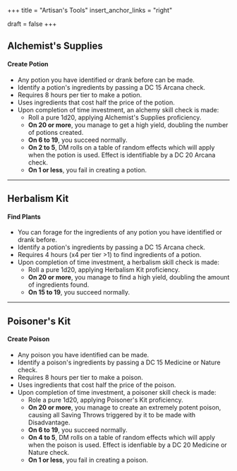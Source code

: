 +++
title = "Artisan's Tools"
insert_anchor_links = "right"

draft = false
+++


## Alchemist's Supplies
#### Create Potion
* Any potion you have identified or drank before can be made.
* Identify a potion's ingredients by passing a DC 15 Arcana check.
* Requires 8 hours per tier to make a potion.
* Uses ingredients that cost half the price of the potion.
* Upon completion of time investment, an alchemy skill check is made:
    - Roll a pure 1d20, applying Alchemist's Supplies proficiency.
    - **On 20 or more**, you manage to get a high yield, doubling the number of potions created.
    - **On 6 to 19**, you succeed normally.
    - **On 2 to 5**, DM rolls on a table of random effects which will apply when the potion is used. Effect is identifiable by a DC 20 Arcana check.
    - **On 1 or less**, you fail in creating a potion.

---

## Herbalism Kit
#### Find Plants
* You can forage for the ingredients of any potion you have identified or drank before.
* Identify a potion's ingredients by passing a DC 15 Arcana check.
* Requires 4 hours (x4 per tier >1) to find ingredients of a potion.
* Upon completion of time investment, a herbalism skill check is made:
    - Roll a pure 1d20, applying Herbalism Kit proficiency.
    - **On 20 or more**, you manage to find a high yield, doubling the amount of ingredients found.
    - **On 15 to 19**, you succeed normally.

---

## Poisoner's Kit
#### Create Poison
* Any poison you have identified can be made.
* Identify a poison's ingredients by passing a DC 15 Medicine or Nature check.
* Requires 8 hours per tier to make a poison.
* Uses ingredients that cost half the price of the poison.
* Upon completion of time investment, a poisoner skill check is made:
    - Role a pure 1d20, applying Poisoner's Kit proficiency.
    - **On 20 or more**, you manage to create an extremely potent poison, causing all Saving Throws triggered by it to be made with Disadvantage.
    - **On 6 to 19**, you succeed normally.
    - **On 4 to 5**, DM rolls on a table of random effects which will apply when the poison is used. Effect is idenfiable by a DC 20 Medicine or Nature check.
    - **On 1 or less**, you fail in creating a poison.




